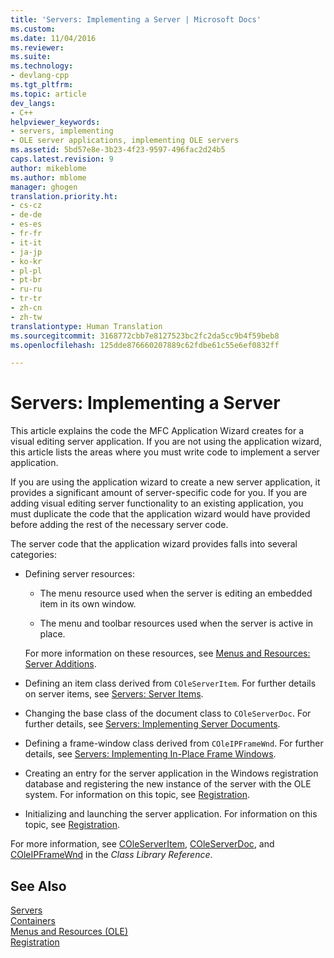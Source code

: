 ```yaml
---
title: 'Servers: Implementing a Server | Microsoft Docs'
ms.custom: 
ms.date: 11/04/2016
ms.reviewer: 
ms.suite: 
ms.technology:
- devlang-cpp
ms.tgt_pltfrm: 
ms.topic: article
dev_langs:
- C++
helpviewer_keywords:
- servers, implementing
- OLE server applications, implementing OLE servers
ms.assetid: 5bd57e8e-3b23-4f23-9597-496fac2d24b5
caps.latest.revision: 9
author: mikeblome
ms.author: mblome
manager: ghogen
translation.priority.ht:
- cs-cz
- de-de
- es-es
- fr-fr
- it-it
- ja-jp
- ko-kr
- pl-pl
- pt-br
- ru-ru
- tr-tr
- zh-cn
- zh-tw
translationtype: Human Translation
ms.sourcegitcommit: 3168772cbb7e8127523bc2fc2da5cc9b4f59beb8
ms.openlocfilehash: 125dde876660207889c62fdbe61c55e6ef0832ff

---
```

# Servers: Implementing a Server
This article explains the code the MFC Application Wizard creates for a visual editing server application. If you are not using the application wizard, this article lists the areas where you must write code to implement a server application.  
  
 If you are using the application wizard to create a new server application, it provides a significant amount of server-specific code for you. If you are adding visual editing server functionality to an existing application, you must duplicate the code that the application wizard would have provided before adding the rest of the necessary server code.  
  
 The server code that the application wizard provides falls into several categories:  
  
-   Defining server resources:  
  
    -   The menu resource used when the server is editing an embedded item in its own window.  
  
    -   The menu and toolbar resources used when the server is active in place.  
  
     For more information on these resources, see [Menus and Resources: Server Additions](../mfc/menus-and-resources-server-additions.md).  
  
-   Defining an item class derived from `COleServerItem`. For further details on server items, see [Servers: Server Items](../mfc/servers-server-items.md).  
  
-   Changing the base class of the document class to `COleServerDoc`. For further details, see [Servers: Implementing Server Documents](../mfc/servers-implementing-server-documents.md).  
  
-   Defining a frame-window class derived from `COleIPFrameWnd`. For further details, see [Servers: Implementing In-Place Frame Windows](../mfc/servers-implementing-in-place-frame-windows.md).  
  
-   Creating an entry for the server application in the Windows registration database and registering the new instance of the server with the OLE system. For information on this topic, see [Registration](../mfc/registration.md).  
  
-   Initializing and launching the server application. For information on this topic, see [Registration](../mfc/registration.md).  
  
 For more information, see [COleServerItem](../mfc/reference/coleserveritem-class.md), [COleServerDoc](../mfc/reference/coleserverdoc-class.md), and [COleIPFrameWnd](../mfc/reference/coleipframewnd-class.md) in the *Class Library Reference*.  
  
## See Also  
 [Servers](../mfc/servers.md)   
 [Containers](../mfc/containers.md)   
 [Menus and Resources (OLE)](../mfc/menus-and-resources-ole.md)   
 [Registration](../mfc/registration.md)




<!--HONumber=Jan17_HO1-->


